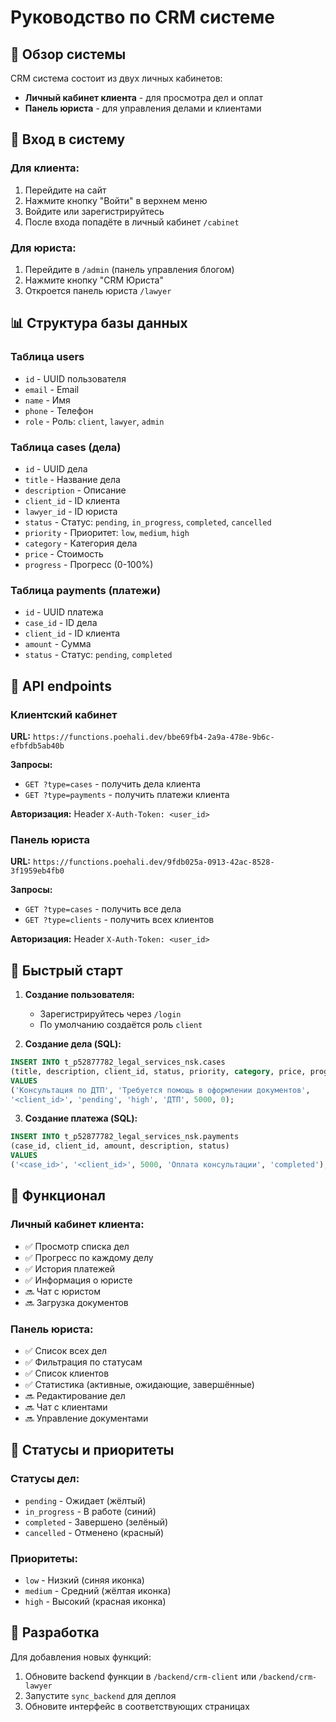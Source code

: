 # Руководство по CRM системе

## 🎯 Обзор системы

CRM система состоит из двух личных кабинетов:
- **Личный кабинет клиента** - для просмотра дел и оплат
- **Панель юриста** - для управления делами и клиентами

## 🔐 Вход в систему

### Для клиента:
1. Перейдите на сайт
2. Нажмите кнопку "Войти" в верхнем меню
3. Войдите или зарегистрируйтесь
4. После входа попадёте в личный кабинет `/cabinet`

### Для юриста:
1. Перейдите в `/admin` (панель управления блогом)
2. Нажмите кнопку "CRM Юриста"
3. Откроется панель юриста `/lawyer`

## 📊 Структура базы данных

### Таблица users
- `id` - UUID пользователя
- `email` - Email
- `name` - Имя
- `phone` - Телефон
- `role` - Роль: `client`, `lawyer`, `admin`

### Таблица cases (дела)
- `id` - UUID дела
- `title` - Название дела
- `description` - Описание
- `client_id` - ID клиента
- `lawyer_id` - ID юриста
- `status` - Статус: `pending`, `in_progress`, `completed`, `cancelled`
- `priority` - Приоритет: `low`, `medium`, `high`
- `category` - Категория дела
- `price` - Стоимость
- `progress` - Прогресс (0-100%)

### Таблица payments (платежи)
- `id` - UUID платежа
- `case_id` - ID дела
- `client_id` - ID клиента
- `amount` - Сумма
- `status` - Статус: `pending`, `completed`

## 🔌 API endpoints

### Клиентский кабинет
**URL:** `https://functions.poehali.dev/bbe69fb4-2a9a-478e-9b6c-efbfdb5ab40b`

**Запросы:**
- `GET ?type=cases` - получить дела клиента
- `GET ?type=payments` - получить платежи клиента

**Авторизация:** Header `X-Auth-Token: <user_id>`

### Панель юриста
**URL:** `https://functions.poehali.dev/9fdb025a-0913-42ac-8528-3f1959eb4fb0`

**Запросы:**
- `GET ?type=cases` - получить все дела
- `GET ?type=clients` - получить всех клиентов

**Авторизация:** Header `X-Auth-Token: <user_id>`

## 🚀 Быстрый старт

1. **Создание пользователя:**
   - Зарегистрируйтесь через `/login`
   - По умолчанию создаётся роль `client`

2. **Создание дела (SQL):**
```sql
INSERT INTO t_p52877782_legal_services_nsk.cases 
(title, description, client_id, status, priority, category, price, progress)
VALUES 
('Консультация по ДТП', 'Требуется помощь в оформлении документов', 
'<client_id>', 'pending', 'high', 'ДТП', 5000, 0);
```

3. **Создание платежа (SQL):**
```sql
INSERT INTO t_p52877782_legal_services_nsk.payments 
(case_id, client_id, amount, description, status)
VALUES 
('<case_id>', '<client_id>', 5000, 'Оплата консультации', 'completed');
```

## 📱 Функционал

### Личный кабинет клиента:
- ✅ Просмотр списка дел
- ✅ Прогресс по каждому делу
- ✅ История платежей
- ✅ Информация о юристе
- 🔜 Чат с юристом
- 🔜 Загрузка документов

### Панель юриста:
- ✅ Список всех дел
- ✅ Фильтрация по статусам
- ✅ Список клиентов
- ✅ Статистика (активные, ожидающие, завершённые)
- 🔜 Редактирование дел
- 🔜 Чат с клиентами
- 🔜 Управление документами

## 🎨 Статусы и приоритеты

### Статусы дел:
- `pending` - Ожидает (жёлтый)
- `in_progress` - В работе (синий)
- `completed` - Завершено (зелёный)
- `cancelled` - Отменено (красный)

### Приоритеты:
- `low` - Низкий (синяя иконка)
- `medium` - Средний (жёлтая иконка)
- `high` - Высокий (красная иконка)

## 🔧 Разработка

Для добавления новых функций:
1. Обновите backend функции в `/backend/crm-client` или `/backend/crm-lawyer`
2. Запустите `sync_backend` для деплоя
3. Обновите интерфейс в соответствующих страницах
